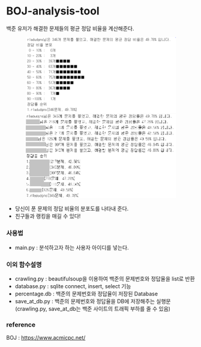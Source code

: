 # BOJ-analysis-tool
백준 유저가 해결한 문제들의 평균 정답 비율을 계산해준다.
<p align="center">
    <img src="./img2.jpg", width="400">
    <img src="./img.jpg", width="400">
</p>

- 당신이 푼 문제의 정답 비율의 분포도를 나타내 준다.
- 친구들과 랭킹을 매길 수 있다!

### 사용법
- main.py : 분석하고자 하는 사용자 아이디를 넣는다.

### 이외 함수설명
- crawling.py : beautifulsoup을 이용하여 백준의 문제번호와 정답율을 list로 반환
- database.py : sqlite connect, insert, select 기능
- percentage.db : 백준의 문제번호와 정답율이 저장된 Database
- save_at_db.py : 백준의 문제번호와 정답율을 DB에 저장해주는 실행문
(crawling.py, save_at_db는 백준 사이트의 트래픽 부하를 줄 수 있음)

### reference
BOJ : https://www.acmicpc.net/
